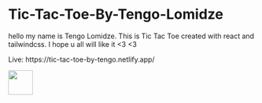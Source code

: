 # Tic-Tac-Toe-By-Tengo-Lomidze
hello my name is Tengo Lomidze. This is Tic Tac Toe created with react and tailwindcss. I hope u all will like it &lt;3 <3


<p>Live: https://tic-tac-toe-by-tengo.netlify.app/</p>
<img src="https://tic-tac-toe-by-tengo.netlify.app/icon.png" width="50" height="50" />
